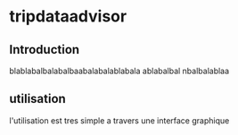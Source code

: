 # tripdataadvisor

## Introduction
blablabalbalabalbaabalabalablabala
ablabalbal
nbalbalablaa

## utilisation
l'utilisation est tres simple a travers une interface graphique 



